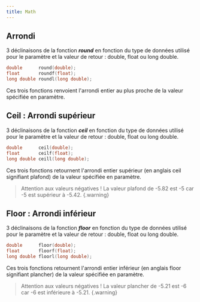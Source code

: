 ```yaml
---
title: Math
---
```


## Arrondi

3 déclinaisons de la fonction ***round*** en fonction du type de données utilisé pour le paramètre et la valeur de retour : double, float ou long double.

```C
double      round(double);
float       roundf(float);
long double roundl(long double);
```

Ces trois fonctions renvoient l'arrondi entier au plus proche de la valeur spécifiée en paramètre.

## Ceil : Arrondi supérieur

3 déclinaisons de la fonction ***ceil*** en fonction du type de données utilisé pour le paramètre et la valeur de retour : double, float ou long double.

```C
double      ceil(double);
float       ceilf(float);
long double ceill(long double);
```

Ces trois fonctions retournent l'arrondi entier supérieur (en anglais ceil signifiant plafond) de la valeur spécifiée en paramètre.

>Attention aux valeurs négatives ! La valeur plafond de -5.82 est -5 car -5 est supérieur à -5.42.
{.warning}

## Floor : Arrondi inférieur

3 déclinaisons de la fonction ***floor*** en fonction du type de données utilisé pour le paramètre et la valeur de retour : double, float ou long double.

```C
double      floor(double);
float       floorf(float);
long double floorl(long double);
```

Ces trois fonctions retournent l'arrondi entier inférieur (en anglais floor signifiant plancher) de la valeur spécifiée en paramètre.

>Attention aux valeurs négatives ! La valeur plancher de -5.21 est -6 car -6 est inférieure à -5.21.
{.warning}
